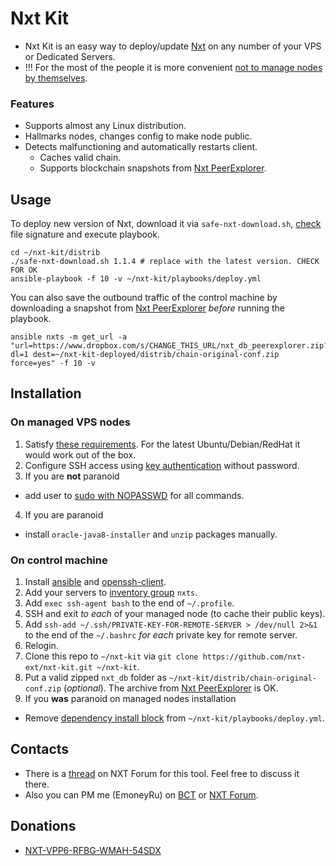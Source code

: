 # Nxt Kit
* Nxt Kit is an easy way to deploy/update [Nxt](https://bitcointalk.org/index.php?topic=587007.0) on any number of your VPS or Dedicated Servers.
* !!! For the most of the people it is more convenient [not to manage nodes by themselves](https://nxtforum.org/index.php?topic=4706.0).

### Features
* Supports almost any Linux distribution.
* Hallmarks nodes, changes config to make node public.
* Detects malfunctioning and automatically restarts client.
  * Caches valid chain.
  * Supports blockchain snapshots from [Nxt PeerExplorer](http://peerexplorer.com/api_blockchain_download).

## Usage
To deploy new version of Nxt, download it via `safe-nxt-download.sh`, [check](https://bitcointalk.org/index.php?topic=345619.msg4406124#msg4406124) file signature and execute playbook.

```
cd ~/nxt-kit/distrib
./safe-nxt-download.sh 1.1.4 # replace with the latest version. CHECK FOR OK
ansible-playbook -f 10 -v ~/nxt-kit/playbooks/deploy.yml
```

You can also save the outbound traffic of the control machine by downloading a snapshot from [Nxt PeerExplorer](http://peerexplorer.com/api_blockchain_download) _before_ running the playbook.

```
ansible nxts -m get_url -a "url=https://www.dropbox.com/s/CHANGE_THIS_URL/nxt_db_peerexplorer.zip?dl=1 dest=~/nxt-kit-deployed/distrib/chain-original-conf.zip force=yes" -f 10 -v
```

## Installation
### On managed VPS nodes
1. Satisfy [these requirements](http://docs.ansible.com/ansible/intro_installation.html#managed-node-requirements). For the latest Ubuntu/Debian/RedHat it would work out of the box.
2. Configure SSH access using [key authentication](http://lmgtfy.com/?q=ssh+key+authentication) without password.
3. If you are **not** paranoid
  * add user to [sudo with NOPASSWD](http://lmgtfy.com/?q=sudo+nopasswd+all+commands) for all commands.
4. If you are paranoid
  * install `oracle-java8-installer` and `unzip` packages manually.
 
### On control machine
1. Install [ansible](http://docs.ansible.com/ansible/intro_installation.html#installing-the-control-machine) and [openssh-client](http://lmgtfy.com/?q=how+to+install+openssh-client+on+linux).
2. Add your servers to [inventory group](http://docs.ansible.com/ansible/intro_inventory.html) `nxts`.
3. Add `exec ssh-agent bash` to the end of `~/.profile`.
4. SSH and exit *to each* of your managed node (to cache their public keys).
5. Add `ssh-add ~/.ssh/PRIVATE-KEY-FOR-REMOTE-SERVER > /dev/null 2>&1` to the end of the `~/.bashrc` *for each* private key for remote server.
6. Relogin.
7. Clone this repo to `~/nxt-kit` via `git clone https://github.com/nxt-ext/nxt-kit.git ~/nxt-kit`.
8. Put a valid zipped `nxt_db` folder as `~/nxt-kit/distrib/chain-original-conf.zip` (_optional_). The archive from [Nxt PeerExplorer](http://peerexplorer.com/api_blockchain_download) is OK.
9. If you **was** paranoid on managed nodes installation
  * Remove [dependency install block](https://github.com/nxt-ext/nxt-kit/blob/c3d96ef4f56ca15b38b324f1eefe0d5dd03acd84/playbooks/deploy.yml#L2-L44) from `~/nxt-kit/playbooks/deploy.yml`.
 
## Contacts
* There is a [thread](https://nxtforum.org/public-nodes-vpss/%28nxt-kit%29-vps-management-software-by-emoneyru/) on NXT Forum for this tool. Feel free to discuss it there.
* Also you can PM me (EmoneyRu) on [BCT](https://bitcointalk.org/index.php?action=profile;u=125071;sa=summary) or [NXT Forum](https://nxtforum.org/index.php?action=profile;u=300).

## Donations
* [NXT-VPP6-RFBG-WMAH-54SDX](http://www.nxtexplorer.com/nxt/nxt.cgi?action=3000&acc=4516831954849355428)

